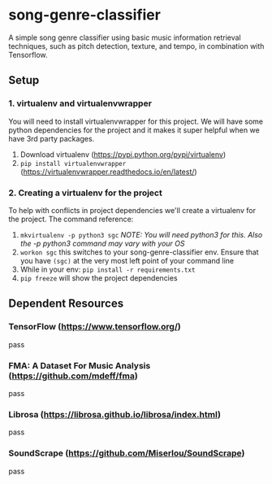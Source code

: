 # song-genre-classifier
A simple song genre classifier using basic music information retrieval techniques, such as pitch detection, texture, and tempo, in combination with Tensorflow.

## Setup

### 1. virtualenv and virtualenvwrapper
You will need to install virtualenvwrapper for this project. We will have some python dependencies for the project and it makes it super helpful when we have 3rd party packages.
  1. Download virtualenv (https://pypi.python.org/pypi/virtualenv)
  2. `pip install virtualenvwrapper` (https://virtualenvwrapper.readthedocs.io/en/latest/)
### 2. Creating a virtualenv for the project
To help with conflicts in project dependencies we'll create a virtualenv for the project. The command reference: 
  1. `mkvirtualenv -p python3 sgc` *NOTE: You will need python3 for this. Also the -p python3 command may vary with your OS*
  2. `workon sgc` this switches to your song-genre-classifier env. Ensure that you have `(sgc)` at the very most left point of your command line
  3. While in your env: `pip install -r requirements.txt`
  4. `pip freeze` will show the project dependencies

## Dependent Resources

### TensorFlow (https://www.tensorflow.org/)
pass

### FMA: A Dataset For Music Analysis (https://github.com/mdeff/fma)
pass

### Librosa (https://librosa.github.io/librosa/index.html)
pass

### SoundScrape (https://github.com/Miserlou/SoundScrape)
pass
